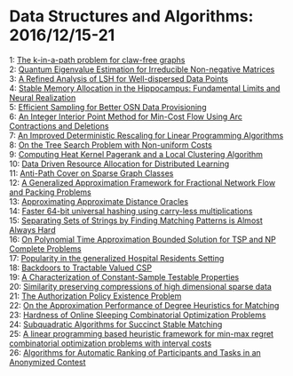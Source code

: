 # Data Structures and Algorithms: 2016/12/15-21  
1: [The k-in-a-path problem for claw-free graphs](https://doi.org/10.48550/arXiv.0912.5468)  
2: [Quantum Eigenvalue Estimation for Irreducible Non-negative Matrices](https://doi.org/10.48550/arXiv.1505.02984)  
3: [A Refined Analysis of LSH for Well-dispersed Data Points](https://doi.org/10.48550/arXiv.1612.04571)  
4: [Stable Memory Allocation in the Hippocampus: Fundamental Limits and  Neural Realization](https://doi.org/10.48550/arXiv.1612.04659)  
5: [Efficient Sampling for Better OSN Data Provisioning](https://doi.org/10.48550/arXiv.1612.04666)  
6: [An Integer Interior Point Method for Min-Cost Flow Using Arc  Contractions and Deletions](https://doi.org/10.48550/arXiv.1612.04689)  
7: [An Improved Deterministic Rescaling for Linear Programming Algorithms](https://doi.org/10.48550/arXiv.1612.04782)  
8: [On the Tree Search Problem with Non-uniform Costs](https://doi.org/10.48550/arXiv.1404.4504)  
9: [Computing Heat Kernel Pagerank and a Local Clustering Algorithm](https://doi.org/10.48550/arXiv.1503.03155)  
10: [Data Driven Resource Allocation for Distributed Learning](https://doi.org/10.48550/arXiv.1512.04848)  
11: [Anti-Path Cover on Sparse Graph Classes](https://doi.org/10.48550/arXiv.1612.04985)  
12: [A Generalized Approximation Framework for Fractional Network Flow and  Packing Problems](https://doi.org/10.48550/arXiv.1612.05474)  
13: [Approximating Approximate Distance Oracles](https://doi.org/10.48550/arXiv.1612.05623)  
14: [Faster 64-bit universal hashing using carry-less multiplications](https://doi.org/10.48550/arXiv.1503.03465)  
15: [Separating Sets of Strings by Finding Matching Patterns is Almost Always  Hard](https://doi.org/10.48550/arXiv.1604.03243)  
16: [On Polynomial Time Approximation Bounded Solution for TSP and NP  Complete Problems](https://doi.org/10.48550/arXiv.1605.06183)  
17: [Popularity in the generalized Hospital Residents Setting](https://doi.org/10.48550/arXiv.1609.07650)  
18: [Backdoors to Tractable Valued CSP](https://doi.org/10.48550/arXiv.1612.05733)  
19: [A Characterization of Constant-Sample Testable Properties](https://doi.org/10.48550/arXiv.1612.06016)  
20: [Similarity preserving compressions of high dimensional sparse data](https://doi.org/10.48550/arXiv.1612.06057)  
21: [The Authorization Policy Existence Problem](https://doi.org/10.48550/arXiv.1612.06191)  
22: [On the Approximation Performance of Degree Heuristics for Matching](https://doi.org/10.48550/arXiv.1504.05830)  
23: [Hardness of Online Sleeping Combinatorial Optimization Problems](https://doi.org/10.48550/arXiv.1509.03600)  
24: [Subquadratic Algorithms for Succinct Stable Matching](https://doi.org/10.48550/arXiv.1510.06452)  
25: [A linear programming based heuristic framework for min-max regret  combinatorial optimization problems with interval costs](https://doi.org/10.48550/arXiv.1609.09179)  
26: [Algorithms for Automatic Ranking of Participants and Tasks in an  Anonymized Contest](https://doi.org/10.48550/arXiv.1612.04794)  